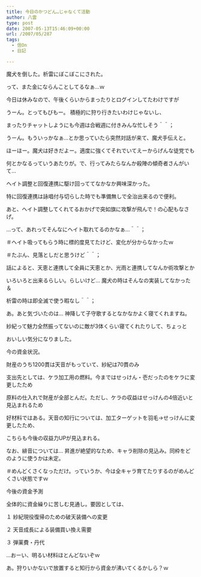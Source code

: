 ```yaml
---
title: 今日のかつどん…じゃなくて活動
author: 八雲
type: post
date: 2007-05-13T15:46:09+00:00
url: /2007/05/287
tags:
  - 信On
  - 日記

---
```

魔犬を倒した。析雷にぼこぼこにされた。
  
って、また金にならんことしてるなぁ…ｗ

今日は休みなので、午後くらいからまったりとログインしてたわけですが
  
うーん。とってもびもー。 積極的に狩り行きたいわけじゃないし、
  
まったりチャットしようにも今週は合戦週に付きみんな忙しそう＾＾；

うーん。もういっかなぁ…とか思っていたら突然対話が来て、魔犬手伝えと。
  
ほーほー。魔犬は好きだよー。適度に強くてそれでいてえーからげんな徒党でも
  
何とかなるっていうあたりが。で、行ってみたらなんか殺陣の傾奇者さんがいて…
  
ヘイト調整と回復連携に駆け回っててなかなか興味深かった。
  
特に回復連携は詠唱付与切らした時でも準備無しで全治出来るので便利。
  
あと、ヘイト調整してくれてるおかげで突如旗に攻撃が飛んで！の心配もなさげ。
  
…って、あれってそんなにヘイト取れてるのかなぁ…＾＾；
  
＃ヘイト吸ってもらう時に標的度見てたけど、変化が分からなかったｗ
  
＃たぶん、見落としだと思うけど＾＾；

話によると、天恵と連携して全員に天恵とか、光雨と連携してなんか術攻撃とか
  
いろいろと出来るらしい。らしいけど… 魔犬の時はそんなの実装してなかった＆
  
析雷の時は即全滅で使う暇なし＾＾；

あ。あと気づいたのは… 神降して子守歌するとなかなかよく寝てくれますね。
  
紗紀って魅力全然振ってないのに敵が3体くらい寝てくれたりして、ちょっと
  
おいしい気分になりました。

今の資金状況。

財産のうち1200貫は天音がもっていて、紗紀は70貫のみ
  
支出先としては、ケラ加工用の燃料。今まではせっけん・壱だったのをケラに変更したため
  
原料の仕入れで財産が全部とんだ。ただし、ケラの収益はせっけんの4倍近いと見込まれるため
  
好材料ではある。天音の知行については、加工ターゲットを羽毛→せっけんに変更したため、
  
こちらも今後の収益力UPが見込まれる。
  
なお、緋音については… 昇進が絶望的なため、キャラ削除の見込み。同枠をどのように使うかは未定。
  
＃めんどくさくなっただけ。っていうか、今は全キャラ育てたりするのがめんどくさい状態ですｗ

今後の資金予測
  
全体的に資金繰りに苦しむ見通し。要因としては、
  
１ 紗紀現役復帰のための破天装備への変更
  
２ 天音成長による装備買い換え需要
  
３ 弾薬費・丹代

…おーい、明るい材料ほとんどないぞｗ

あ。狩りいかないで放置すると知行から資金が沸いてくるかしら？ｗ

 [1]: http://graph.hatena.ne.jp/marqut/%E4%BF%A1%E9%95%B7%E8%B3%87%E9%87%91%E3%82%B0%E3%83%A9%E3%83%95/

